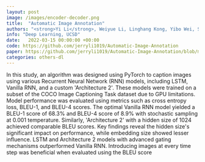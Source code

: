 ```yaml
---
layout: post
image: /images/encoder-decoder.png
title:  "Automatic Image Annotation"
authors: "<strong>Yi Li</strong>, Weiyue Li, Linghang Kong, Yibo Wei, Shuangmu Wu"
info: "Deep Learning, UCSD"
date:   2022-03-15 00:00:00 +00:00
code: https://github.com/jerryli1019/Automatic-Image-Annotation
paper: https://github.com/jerryli1019/Automatic-Image-Annotation/blob/main/report.pdf
categories: others-dl
---
```

In this study, an algorithm was designed using PyTorch to caption images using various Recurrent Neural Network (RNN) models, including LSTM, Vanilla RNN, and a custom 'Architecture 2'. These models were trained on a subset of the COCO Image Captioning Task dataset due to GPU limitations. Model performance was evaluated using metrics such as cross entropy loss, BLEU-1, and BLEU-4 scores. The optimal Vanilla RNN model yielded a BLEU-1 score of 68.3% and BLEU-4 score of 8.9% with stochastic sampling at 0.001 temperature. Similarly, 'Architecture 2' with a hidden size of 1024 achieved comparable BLEU scores. Key findings reveal the hidden size's significant impact on performance, while embedding size showed lesser influence. LSTM and Architecture 2 models with advanced gating mechanisms outperformed Vanilla RNN. Introducing images at every time step was beneficial when evaluated using the BLEU score